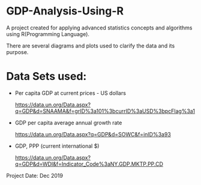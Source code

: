 # GDP-Analysis-Using-R

A project created for applying advanced statistics concepts and algorithms using R(Programming Language).

There are several diagrams and plots used to clarify the data and its purpose.

# Data Sets used:

- Per capita GDP at current prices - US dollars

  https://data.un.org/Data.aspx?q=GDP&d=SNAAMA&f=grID%3a101%3bcurrID%3aUSD%3bpcFlag%3a1

- GDP per capita average annual growth rate

  https://data.un.org/Data.aspx?q=GDP&d=SOWC&f=inID%3a93

- GDP, PPP (current international $)

  https://data.un.org/Data.aspx?q=GDP&d=WDI&f=Indicator_Code%3aNY.GDP.MKTP.PP.CD

Project Date: Dec 2019
